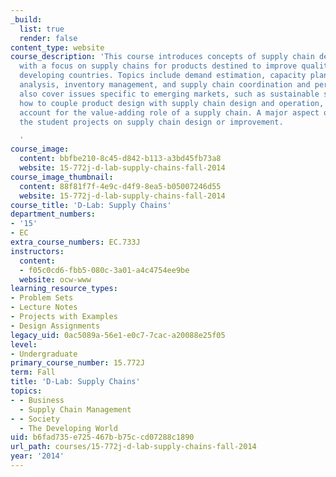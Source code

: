 ```yaml
---
_build:
  list: true
  render: false
content_type: website
course_description: 'This course introduces concepts of supply chain design and operations
  with a focus on supply chains for products destined to improve quality of life in
  developing countries. Topics include demand estimation, capacity planning and process
  analysis, inventory management, and supply chain coordination and performance. We
  also cover issues specific to emerging markets, such as sustainable supply chains,
  how to couple product design with supply chain design and operation, and how to
  account for the value-adding role of a supply chain. A major aspect of class is
  the student projects on supply chain design or improvement.

  '
course_image:
  content: bbfbe210-8c45-d842-b113-a3bd45fb73a8
  website: 15-772j-d-lab-supply-chains-fall-2014
course_image_thumbnail:
  content: 88f81f7f-4e9c-d4f9-8ea5-b05007246d55
  website: 15-772j-d-lab-supply-chains-fall-2014
course_title: 'D-Lab: Supply Chains'
department_numbers:
- '15'
- EC
extra_course_numbers: EC.733J
instructors:
  content:
  - f05c0cd6-fbb5-080c-3a01-a4c4754ee9be
  website: ocw-www
learning_resource_types:
- Problem Sets
- Lecture Notes
- Projects with Examples
- Design Assignments
legacy_uid: 0ac5089a-56e1-e0c7-7cac-a20088e25f05
level:
- Undergraduate
primary_course_number: 15.772J
term: Fall
title: 'D-Lab: Supply Chains'
topics:
- - Business
  - Supply Chain Management
- - Society
  - The Developing World
uid: b6fad735-e725-467b-b75c-cd07288c1890
url_path: courses/15-772j-d-lab-supply-chains-fall-2014
year: '2014'
---
```

